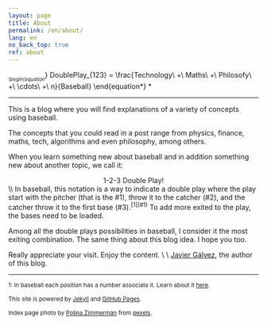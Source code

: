 ```yaml
---
layout: page
title: About
permalink: /en/about/
lang: en
no_back_top: true
ref: about
---
```


*<sub><sub>
\begin{equation*}
  DoublePlay_{123} = \frac{Technology\ +\ Maths\ +\ Philosofy\ +\ \cdots\ +\ n}{Baseball}
\end{equation*}
</sub></sub>*

<hr>

This is a blog where you will find explanations of a variety of concepts using baseball.

The concepts that you could read in a post range from physics, finance, maths, tech, algorithms and even philosophy, among others.

When you learn something new about baseball and in addition something new about another topic, we call it:

<center> 1-2-3 Double Play! </center>
\\
In baseball, this notation is a way to indicate a double play where the play start with the pitcher (that is the #1), throw it to the catcher (#2), and the catcher throw it to the first base (#3).<sup>[1](#1)</sup> To add more exited to the play, the bases need to be loaded.

Among all the double plays possibilities in baseball, I consider it the most exiting combination. The same thing about this blog idea. I hope you too.

Really appreciate your visit. Enjoy the content.
\\
\\
[Javier Gálvez](https://jjaviergalvez.github.io/), the author of this blog.


<hr>

<sub><a name="1">1</a>: In baseball each position has a number associate it. Learn about it [here](http://probaseballinsider.com/baseball-instruction/baseball-basics/baseball-basics-positions/).

<sub>This site is powered by [Jekyll](https://jekyllrb.com/) and [GitHub Pages](https://pages.github.com/).</sub>

<sub>Index page photo by [Polina Zimmerman](https://www.pexels.com/photo/white-book-page-with-white-baseball-3747270/) from [pexels](https://www.pexels.com/).</sub>
